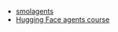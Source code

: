 - [smolagents](https://github.com/huggingface/smolagents)
- [Hugging Face agents course](https://huggingface.co/learn/agents-course/unit0/introduction)